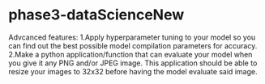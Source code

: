 # phase3-dataScienceNew
Advcanced features:
1.Apply hyperparameter tuning to your model so you can find out the best possible model compilation parameters for accuracy.
2.Make a python application/function that can evaluate your model when you give it any PNG and/or JPEG image. This application should be able to resize your images to 32x32 before having the model evaluate said image.
